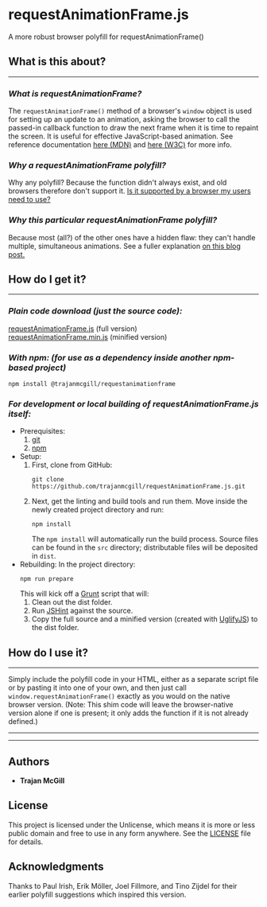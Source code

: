 # requestAnimationFrame.js
A more robust browser polyfill for requestAnimationFrame()

## What is this about?
***

### _What is requestAnimationFrame?_
The `requestAnimationFrame()` method of a browser's `window` object is used for setting up an update to an animation, asking the browser to call the passed-in callback function to draw the next frame when it is time to repaint the screen. It is useful for effective JavaScript-based animation. See reference documentation [here (MDN)](https://developer.mozilla.org/en-US/docs/Web/API/window/requestAnimationFrame) and [here (W3C)](https://www.w3.org/TR/animation-timing/) for more info.

### _Why a requestAnimationFrame polyfill?_
Why any polyfill? Because the function didn't always exist, and old browsers therefore don't support it. [Is it supported by a browser my users need to use?](http://caniuse.com/requestanimationframe)

### _Why this particular requestAnimationFrame polyfill?_
Because most (all?) of the other ones have a hidden flaw: they can't handle multiple, simultaneous animations. See a fuller explanation [on this blog post.](http://www.trajanmcgill.com/stronglytyped/post/2013/03/23/A-More-Robust-requestAnimationFrame-Polyfill)

## How do I get it?
***

### _Plain code download (just the source code):_
[requestAnimationFrame.js](https://github.com/trajanmcgill/requestAnimationFrame.js/releases/download/v1.0.0/requestAnimationFrame.js) (full version)  
[requestAnimationFrame.min.js](https://github.com/trajanmcgill/requestAnimationFrame.js/releases/download/v1.0.0/requestAnimationFrame.min.js) (minified version)

### _With npm: (for use as a dependency inside another npm-based project)_
```
npm install @trajanmcgill/requestanimationframe
```

### _For development or local building of requestAnimationFrame.js itself:_
- Prerequisites:
	1. [git](https://git-scm.com/)
	2. [npm](https://www.npmjs.com/)
- Setup:
	1. First, clone from GitHub:
		```
		git clone https://github.com/trajanmcgill/requestAnimationFrame.js.git
		```
	2. Next, get the linting and build tools and run them. Move inside the newly created project directory and run:
		```
		npm install
		```
		The `npm install` will automatically run the build process. Source files can be found in the `src` directory; distributable files will be deposited in `dist`.
- Rebuilding: In the project directory:
	```
	npm run prepare
	```
	This will kick off a [Grunt](https://gruntjs.com/) script that will:
	1. Clean out the dist folder.
	2. Run [JSHint](https://jshint.com/) against the source.
	3. Copy the full source and a minified version (created with [UglifyJS](https://github.com/mishoo/UglifyJS2)) to the dist folder.


## How do I use it?
***
Simply include the polyfill code in your HTML, either as a separate script file or by pasting it into one of your own, and then just call `window.requestAnimationFrame()` exactly as you would on the native browser version. (Note: This shim code will leave the browser-native version alone if one is present; it only adds the function if it is not already defined.)
***
***

## Authors
* **Trajan McGill**

## License
This project is licensed under the Unlicense, which means it is more or less public domain and free to use in any form anywhere. See the [LICENSE](LICENSE) file for details.

## Acknowledgments
Thanks to Paul Irish, Erik Möller, Joel Fillmore, and Tino Zijdel for their earlier polyfill suggestions which inspired this version.
